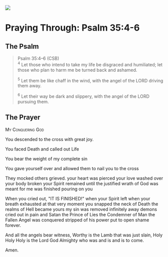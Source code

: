 <img class="intro-right" src="/images/art-paris-psalter.jpg">

# Praying Through: Psalm 35:4-6

## The Psalm

>Psalm 35:4–6 (CSB)  
><sup>4</sup> Let those who intend to take my life be disgraced and humiliated; let those who plan to harm me be turned back and ashamed. 
>
><sup>5</sup> Let them be like chaff in the wind, with the angel of the LORD driving them away. 
>
><sup>6</sup> Let their way be dark and slippery, with the angel of the LORD pursuing them.

## The Prayer

<div style="font-variant: small-caps;">
My Conquering God
</div>


You descended to the cross
  with great joy.

You faced Death
  and called out Life

You bear the weight
  of my complete sin

You gave yourself over
  and allowed them
  to nail you
  to the cross

They mocked
  others grieved.
  your heart was pierced
  your love washed over
  your body broken
  your Spirit remained
  until the justified wrath of God
  was meant for me
  was finished pouring on you

When you cried out,
  "IT IS FINISHED!"
  when your Spirit left
  when your breath exhausted
  at that very moment
  you snapped the neck of Death
  the realms of Hell became yours
  my sin was removed infinitely away
  demons cried out in pain
  and Satan
  the Prince of Lies
  the Condemner of Man
  the Fallen Angel
  was conquered
  stripped of his power
  put to open shame
  forever.

And all the angels bear witness,
  Worthy is the Lamb that was just slain, 
  Holy
  Holy
  Holy
  is the Lord God Almighty
  who was
  and is
  and is to come.

Amen.

